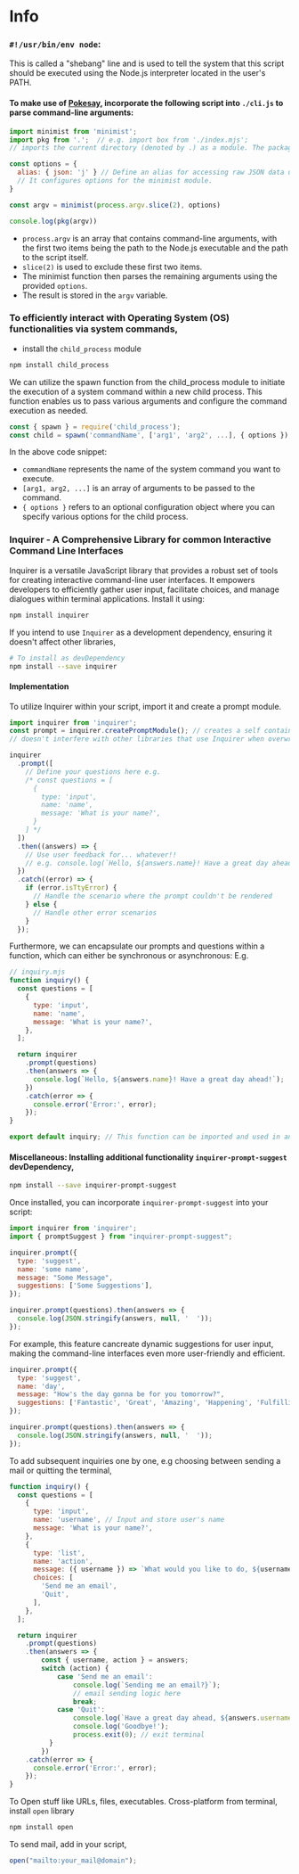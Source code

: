 # Info

### **`#!/usr/bin/env node`**: 
This is called a "shebang" line and is used to tell the system that this script should be executed using the Node.js interpreter located in the user's PATH. 

#### To make use of [Pokesay](https://github.com/aviralrabbit1/aviral/blob/main/ui.md#pokesay-a-command-line-application-with-a-pok%C3%A9mon-theme), incorporate the following script into `./cli.js` to parse command-line arguments:
```js
import minimist from 'minimist';
import pkg from '.';  // e.g. import box from './index.mjs';
// imports the current directory (denoted by .) as a module. The package.json file of the current project is being imported. The pkg variable now contains the data from the project's package.json.

const options = {
  alias: { json: 'j' } // Define an alias for accessing raw JSON data using the -j flag, e.g., `npx package_name -j`
  // It configures options for the minimist module.
}

const argv = minimist(process.argv.slice(2), options)

console.log(pkg(argv))
```

- `process.argv` is an array that contains command-line arguments, with the first two items being the path to the Node.js executable and the path to the script itself.
- `slice(2)` is used to exclude these first two items. 
- The minimist function then parses the remaining arguments using the provided `options`.
- The result is stored in the `argv` variable.

### To efficiently interact with Operating System (OS) functionalities via system commands, 

- install the `child_process` module
```sh
npm install child_process
```
We can utilize the spawn function from the child_process module to initiate the execution of a system command within a new child process. This function enables us to pass various arguments and configure the command execution as needed. 

```js
const { spawn } = require('child_process');
const child = spawn('commandName', ['arg1', 'arg2', ...], { options });
```
In the above code snippet:

- `commandName` represents the name of the system command you want to execute.
- `[arg1, arg2, ...]` is an array of arguments to be passed to the command.
- `{ options }` refers to an optional configuration object where you can specify various options for the child process.

### Inquirer - A Comprehensive Library for common Interactive Command Line Interfaces
Inquirer is a versatile JavaScript library that provides a robust set of tools for creating interactive command-line user interfaces. It empowers developers to efficiently gather user input, facilitate choices, and manage dialogues within terminal applications. Install it using:
```sh
npm install inquirer
```

If you intend to use `Inquirer` as a development dependency, ensuring it doesn't affect other libraries,
```sh
# To install as devDependency
npm install --save inquirer
```

#### Implementation 
To utilize Inquirer within your script, import it and create a prompt module.

```js
import inquirer from 'inquirer';
const prompt = inquirer.createPromptModule(); // creates a self contained inquirer module,
// doesn't interfere with other libraries that use Inquirer when overwriting or adding new prompt types.

inquirer
  .prompt([
    // Define your questions here e.g.
    /* const questions = [
      {
        type: 'input',
        name: 'name',
        message: 'What is your name?',
      }
    ] */   
  ])
  .then((answers) => {
    // Use user feedback for... whatever!!
    // e.g. console.log(`Hello, ${answers.name}! Have a great day ahead!`);
  })
  .catch((error) => {
    if (error.isTtyError) {
      // Handle the scenario where the prompt couldn't be rendered
    } else {
      // Handle other error scenarios
    }
  });
```

Furthermore, we can encapsulate our prompts and questions within a function, which can either be synchronous or asynchronous: E.g.
```js
// inquiry.mjs
function inquiry() {
  const questions = [
    {
      type: 'input',
      name: 'name',
      message: 'What is your name?',
    },
  ];

  return inquirer
    .prompt(questions)
    .then(answers => {
      console.log(`Hello, ${answers.name}! Have a great day ahead!`);
    })
    .catch(error => {
      console.error('Error:', error);
    });
}

export default inquiry; // This function can be imported and used in another file (e.g., cli.js)
```

#### Miscellaneous: Installing additional functionality `inquirer-prompt-suggest` devDependency,
```sh
npm install --save inquirer-prompt-suggest
```

Once installed, you can incorporate `inquirer-prompt-suggest` into your script:
```js
import inquirer from 'inquirer';
import { promptSuggest } from "inquirer-prompt-suggest";

inquirer.prompt({
  type: 'suggest',
  name: 'some name',
  message: "Some Message",
  suggestions: ['Some Suggestions'],
});

inquirer.prompt(questions).then(answers => {
  console.log(JSON.stringify(answers, null, '  '));
});
```
For example, this feature cancreate dynamic suggestions for user input, making the command-line interfaces even more user-friendly and efficient. 
```js
inquirer.prompt({
  type: 'suggest',
  name: 'day',
  message: "How's the day gonna be for you tomorrow?",
  suggestions: ['Fantastic', 'Great', 'Amazing', 'Happening', 'Fulfilling', 'Lovely'],
});

inquirer.prompt(questions).then(answers => {
  console.log(JSON.stringify(answers, null, '  '));
});
```

To add subsequent inquiries one by one, e.g choosing between sending a mail or quitting the terminal,
```js
function inquiry() {
  const questions = [
    {
      type: 'input',
      name: 'username', // Input and store user's name
      message: 'What is your name?',
    },
    {
      type: 'list',
      name: 'action',
      message: ({ username }) => `What would you like to do, ${username}?`, // utilising the username here
      choices: [
        'Send me an email',
        'Quit',
      ],
    },
  ];

  return inquirer
    .prompt(questions)
    .then(answers => {
        const { username, action } = answers;
        switch (action) {
            case 'Send me an email':
                console.log(`Sending me an email?}`);
                // email sending logic here
                break;    
            case 'Quit':
                console.log(`Have a great day ahead, ${answers.username}!`);
                console.log('Goodbye!');
                process.exit(0); // exit terminal
          }
        })    
    .catch(error => {
      console.error('Error:', error);
    });
}
```

To Open stuff like URLs, files, executables. Cross-platform from terminal, install `open` library
```sh
npm install open
```
To send mail, add in your script,
```js
open("mailto:your_mail@domain");
```
